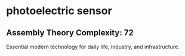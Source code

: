 # photoelectric sensor

## Assembly Theory Complexity: 72
Essential modern technology for daily life, industry, and infrastructure.
